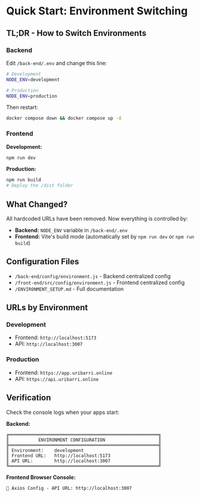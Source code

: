# Quick Start: Environment Switching

## TL;DR - How to Switch Environments

### Backend

Edit `/back-end/.env` and change this line:

```bash
# Development
NODE_ENV=development

# Production
NODE_ENV=production
```

Then restart:
```bash
docker compose down && docker compose up -d
```

### Frontend

**Development:**
```bash
npm run dev
```

**Production:**
```bash
npm run build
# Deploy the /dist folder
```

## What Changed?

All hardcoded URLs have been removed. Now everything is controlled by:

- **Backend:** `NODE_ENV` variable in `/back-end/.env`
- **Frontend:** Vite's build mode (automatically set by `npm run dev` or `npm run build`)

## Configuration Files

- `/back-end/config/environment.js` - Backend centralized config
- `/front-end/src/config/environment.js` - Frontend centralized config
- `/ENVIRONMENT_SETUP.md` - Full documentation

## URLs by Environment

### Development
- Frontend: `http://localhost:5173`
- API: `http://localhost:3007`

### Production
- Frontend: `https://app.uribarri.online`
- API: `https://api.uribarri.online`

## Verification

Check the console logs when your apps start:

**Backend:**
```
╔════════════════════════════════════════════════════════╗
║           ENVIRONMENT CONFIGURATION                    ║
╠════════════════════════════════════════════════════════╣
║ Environment:    development                            ║
║ Frontend URL:   http://localhost:5173                  ║
║ API URL:        http://localhost:3007                  ║
╚════════════════════════════════════════════════════════╝
```

**Frontend Browser Console:**
```
🔧 Axios Config - API URL: http://localhost:3007
```
